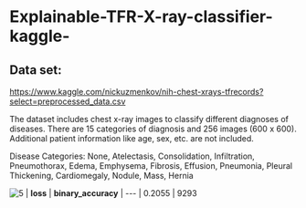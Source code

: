 # Explainable-TFR-X-ray-classifier-kaggle-


## Data set: 
https://www.kaggle.com/nickuzmenkov/nih-chest-xrays-tfrecords?select=preprocessed_data.csv

The dataset includes chest x-ray images to classify different diagnoses of diseases. There are 15 categories of diagnosis and 256 images (600 x 600). Additional patient information like age, sex, etc. are not included.

Disease Categories: None, Atelectasis, Consolidation, Infiltration, Pneumothorax, Edema, Emphysema, Fibrosis, Effusion, Pneumonia, Pleural Thickening, Cardiomegaly, Nodule, Mass, Hernia

![5](https://user-images.githubusercontent.com/80622132/141941339-b5beccb2-7d05-49b3-9f6b-88f29a497e31.JPG)
| **loss** | **binary_accuracy** 
| --- 
| 0.2055 
| 9293 
